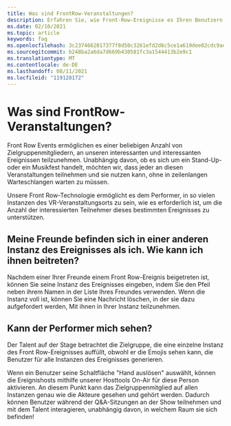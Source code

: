```yaml
---
title: Was sind FrontRow-Veranstaltungen?
description: Erfahren Sie, wie Front-Row-Ereignisse es Ihren Benutzern ermöglichen, sich in AltspaceVR-Ereignissen nah und privat zu befinden.
ms.date: 02/10/2021
ms.topic: article
keywords: faq
ms.openlocfilehash: 3c2374662017377f8d50c3261efd2d6c5ce1a619dee02cdc9ad16d6e48436694
ms.sourcegitcommit: b248ba2a6da7d669b430581fc3a1544413b2e9c1
ms.translationtype: MT
ms.contentlocale: de-DE
ms.lasthandoff: 08/11/2021
ms.locfileid: "119128172"
---
```

# <a name="what-are-frontrow-events"></a>Was sind FrontRow-Veranstaltungen? 

Front Row Events ermöglichen es einer beliebigen Anzahl von Zielgruppenmitgliedern, an unseren interessanten und interessanten Ereignissen teilzunehmen. Unabhängig davon, ob es sich um ein Stand-Up- oder ein Musikfest handelt, möchten wir, dass jeder an diesen Veranstaltungen teilnehmen und sie nutzen kann, ohne in zeilenlangen Warteschlangen warten zu müssen. 

Unsere Front Row-Technologie ermöglicht es dem Performer, in so vielen Instanzen des VR-Veranstaltungsorts zu sein, wie es erforderlich ist, um die Anzahl der interessierten Teilnehmer dieses bestimmten Ereignisses zu unterstützen. 

## <a name="my-friends-are-in-a-different-instance-of-the-event-than-me-how-can-i-join-them"></a>Meine Freunde befinden sich in einer anderen Instanz des Ereignisses als ich. Wie kann ich ihnen beitreten?

Nachdem einer Ihrer Freunde einem Front Row-Ereignis beigetreten ist, können Sie seine Instanz des Ereignisses eingeben, indem Sie den Pfeil neben ihrem Namen in der Liste Ihres Freundes verwenden. Wenn die Instanz voll ist, können Sie eine Nachricht löschen, in der sie dazu aufgefordert werden, Mit ihnen in Ihrer Instanz teilzunehmen. 

## <a name="can-the-performer-see-me"></a>Kann der Performer mich sehen?

Der Talent auf der Stage betrachtet die Zielgruppe, die eine einzelne Instanz des Front Row-Ereignisses auffüllt, obwohl er die Emojis sehen kann, die Benutzer für alle Instanzen des Ereignisses generieren.

Wenn ein Benutzer seine Schaltfläche "Hand auslösen" auswählt, können die Ereignishosts mithilfe unserer Hosttools On-Air für diese Person aktivieren. An diesem Punkt kann das Zielgruppenmitglied auf allen Instanzen genau wie die Akteure gesehen und gehört werden. Dadurch können Benutzer während der Q&A-Sitzungen an der Show teilnehmen und mit dem Talent interagieren, unabhängig davon, in welchem Raum sie sich befinden!